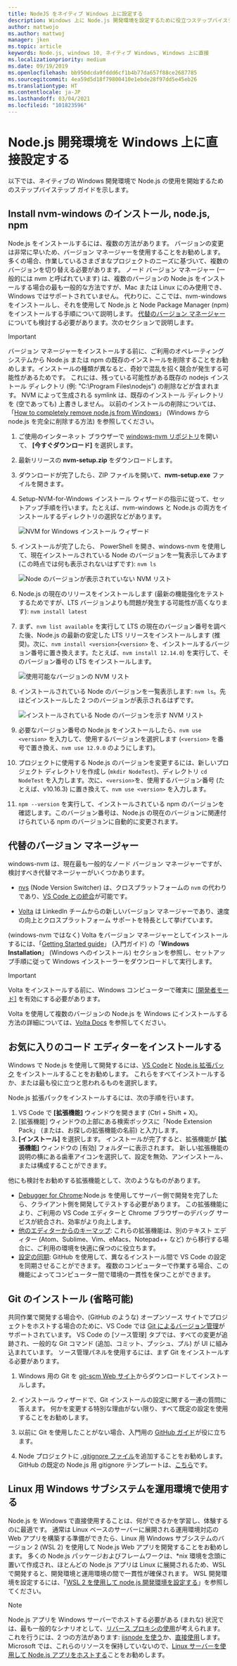 ```yaml
---
title: NodeJS をネイティブ Windows 上に設定する
description: Windows 上に Node.js 開発環境を設定するために役立つステップバイステップ ガイド。
author: mattwojo
ms.author: mattwoj
manager: jken
ms.topic: article
keywords: Node.js, windows 10, ネイティブ Windows, Windows 上に直接
ms.localizationpriority: medium
ms.date: 09/19/2019
ms.openlocfilehash: bb950dcda9fddd6cf1b4b77da657f88ce2687785
ms.sourcegitcommit: 4ea59d5d18f79800410e1ebde28f97dd5e45eb26
ms.translationtype: HT
ms.contentlocale: ja-JP
ms.lasthandoff: 03/04/2021
ms.locfileid: "101823596"
---
```

# <a name="set-up-your-nodejs-development-environment-directly-on-windows"></a>Node.js 開発環境を Windows 上に直接設定する

以下では、ネイティブの Windows 開発環境で Node.js の使用を開始するためのステップバイステップ ガイドを示します。

## <a name="install-nvm-windows-nodejs-and-npm"></a>Install nvm-windows のインストール, node.js, npm

Node.js をインストールするには、複数の方法があります。 バージョンの変更は非常に早いため、バージョン マネージャーを使用することをお勧めします。 多くの場合、作業しているさまざまなプロジェクトのニーズに基づいて、複数のバージョンを切り替える必要があります。 ノード バージョン マネージャー (一般的には nvm と呼ばれています) は、複数のバージョンの Node.js をインストールする場合の最も一般的な方法ですが、Mac または Linux にのみ使用でき、Windows ではサポートされていません。 代わりに、ここでは、nvm-windows をインストールし、それを使用して Node.js と Node Package Manager (npm) をインストールする手順について説明します。 [代替のバージョン マネージャー](#alternative-version-managers)についても検討する必要があります。次のセクションで説明します。

> [!IMPORTANT]
> バージョン マネージャーをインストールする前に、ご利用のオペレーティング システムから Node.js または npm の既存のインストールを削除することをお勧めします。インストールの種類が異なると、奇妙で混乱を招く競合が発生する可能性があるためです。 これには、残っている可能性がある既存の nodejs インストール ディレクトリ (例: "C:\Program Files\nodejs") の削除などが含まれます。 NVM によって生成される symlink は、既存のインストール ディレクトリを (空であっても) 上書きしません。 以前のインストールの削除については、「[How to completely remove node.js from Windows](https://stackoverflow.com/questions/20711240/how-to-completely-remove-node-js-from-windows)」 (Windows から node.js を完全に削除する方法) を参照してください。

1. ご使用のインターネット ブラウザーで [windows-nvm リポジトリ](https://github.com/coreybutler/nvm-windows#node-version-manager-nvm-for-windows)を開いて、 **[今すぐダウンロード]** を選択します。
2. 最新リリースの **nvm-setup.zip** をダウンロードします。
3. ダウンロードが完了したら、ZIP ファイルを開いて、**nvm-setup.exe** ファイルを開きます。
4. Setup-NVM-for-Windows インストール ウィザードの指示に従って、セットアップ手順を行います。たとえば、nvm-windows と Node.js の両方をインストールするディレクトリの選択などがあります。

    ![NVM for Windows インストール ウィザード](../images/install-nvm-for-windows-wizard.png)

5. インストールが完了したら、 PowerShell を開き、windows-nvm を使用して、現在インストールされている Node のバージョンを一覧表示してみます (この時点では何も表示されないはずです): `nvm ls`

    ![Node のバージョンが表示されていない NVM リスト](../images/windows-nvm-powershell-no-node.png)

6. Node.js の現在のリリースをインストールします (最新の機能強化をテストするためですが、LTS バージョンよりも問題が発生する可能性が高くなります): `nvm install latest`

7. まず、`nvm list available` を実行して LTS の現在のバージョン番号を調べた後、Node.js の最新の安定した LTS リリースをインストールします (推奨)。次に、`nvm install <version>`(`<version>` を、インストールするバージョン番号に置き換えます。たとえば、`nvm install 12.14.0`) を実行して、そのバージョン番号の LTS をインストールします。

    ![使用可能なバージョンの NVM リスト](../images/windows-nvm-list.png)

8. インストールされている Node のバージョンを一覧表示します: `nvm ls`。先ほどインストールした 2 つのバージョンが表示されるはずです。

    ![インストールされている Node のバージョンを示す NVM リスト](../images/windows-nvm-node-installs.png)

9. 必要なバージョン番号の Node.js をインストールしたら、`nvm use <version>` を入力して、使用するバージョンを選択します (`<version>` を番号で置き換え、`nvm use 12.9.0` のようにします)。

10. プロジェクトに使用する Node.js のバージョンを変更するには、新しいプロジェクト ディレクトリを作成し (`mkdir NodeTest`)、ディレクトリ `cd NodeTest` を入力します。次に、`<version>`を、使用するバージョン番号 (たとえば、v10.16.3) に置き換えて、`nvm use <version>` を入力します。

11. `npm --version` を実行して、インストールされている npm のバージョンを確認します。このバージョン番号は、Node.js の現在のバージョンに関連付けられている npm のバージョンに自動的に変更されます。

## <a name="alternative-version-managers"></a>代替のバージョン マネージャー

windows-nvm は、現在最も一般的なノード バージョン マネージャーですが、検討すべき代替マネージャーがいくつかあります。

- [nvs](https://github.com/jasongin/nvs) (Node Version Switcher) は、クロスプラットフォームの `nvm` の代わりであり、[VS Code との統合](https://github.com/jasongin/nvs/blob/master/doc/VSCODE.md)が可能です。

- [Volta](https://github.com/volta-cli/volta#installing-volta) は LinkedIn チームからの新しいバージョン マネージャーであり、速度の向上とクロスプラットフォーム サポートを特長として挙げています。

(windows-nvm ではなく) Volta をバージョン マネージャーとしてインストールするには、「[Getting Started guide](https://docs.volta.sh/guide/getting-started)」 (入門ガイド) の「**Windows Installation**」 (Windows へのインストール) セクションを参照し、セットアップ手順に従って Windows インストーラーをダウンロードして実行します。

> [!IMPORTANT]
> Volta をインストールする前に、Windows コンピューターで確実に [[開発者モード]](/windows/uwp/get-started/enable-your-device-for-development#accessing-settings-for-developers) を有効にする必要があります。

Volta を使用して複数のバージョンの Node.js を Windows にインストールする方法の詳細については、[Volta Docs](https://docs.volta.sh/guide/understanding#managing-your-toolchain) を参照してください。

## <a name="install-your-favorite-code-editor"></a>お気に入りのコード エディターをインストールする

Windows で Node.js を使用して開発するには、[VS Code](https://code.visualstudio.com)と [Node.js 拡張パック](https://marketplace.visualstudio.com/items?itemName=waderyan.nodejs-extension-pack) をインストールすることをお勧めします。 これらをすべてインストールするか、または最も役に立つと思われるものを選択します。

Node.js 拡張パックをインストールするには、次の手順を行います。

1. VS Code で **[拡張機能]** ウィンドウを開きます (Ctrl + Shift + X)。
2. [拡張機能] ウィンドウの上部にある検索ボックスに「Node Extension Pack」 (または、お探しの拡張機能の名前) と入力します。
3. **[インストール]** を選択します。 インストールが完了すると、拡張機能が **[拡張機能]** ウィンドウの [有効] フォルダーに表示されます。 新しい拡張機能の説明の横にある歯車アイコンを選択して、設定を無効、アンインストール、または構成することができます。

他にも検討をお勧めする拡張機能として、次のようなものがあります。

- [Debugger for Chrome](https://code.visualstudio.com/blogs/2016/02/23/introducing-chrome-debugger-for-vs-code):Node.js を使用してサーバー側で開発を完了したら、クライアント側を開発してテストする必要があります。 この拡張機能により、ご利用の VS Code エディターと Chrome ブラウザーのデバッグ サービスが統合され、効率がより向上します。
- [他のエディターからのキーマップ](https://marketplace.visualstudio.com/search?target=VSCode&category=Keymaps&sortBy=Downloads): これらの拡張機能は、別のテキスト エディター (Atom、Sublime、Vim、eMacs、Notepad++ など) から移行する場合に、ご利用の環境を快適に保つのに役立ちます。
- [設定の同期](https://marketplace.visualstudio.com/items?itemName=Shan.code-settings-sync): GitHub を使用して、異なるインストール間で VS Code の設定を同期させることができます。 複数のコンピューターで作業する場合、この機能によってコンピューター間で環境の一貫性を保つことができます。

## <a name="install-git-optional"></a>Git のインストール (省略可能)

共同作業で開発する場合や、(GitHub のような) オープンソース サイトでプロジェクトをホストする場合のために、VS Code では [Git によるバージョン管理](https://code.visualstudio.com/docs/editor/versioncontrol#_git-support)がサポートされています。 VS Code の [ソース管理] タブでは、すべての変更が追跡され、一般的な Git コマンド (追加、コミット、プッシュ、プル) が UI に組み込まれています。 ソース管理パネルを使用するには、まず Git をインストールする必要があります。

1. Windows 用の Git を [git-scm Web サイト](https://git-scm.com/download/win)からダウンロードしてインストールします。

2. インストール ウィザードで、Git インストールの設定に関する一連の質問に答えます。 何かを変更する特別な理由がない限り、すべて既定の設定を使用することをお勧めします。

3. 以前に Git を使用したことがない場合、入門用の [GitHub ガイド](https://guides.github.com/)が役に立ちます。

4. Node プロジェクトに [.gitignore ファイル](https://help.github.com/en/articles/ignoring-files)を追加することをお勧めします。 GitHub の既定の Node.js 用 gitignore テンプレートは、[こちら](https://github.com/github/gitignore/blob/master/Node.gitignore)です。

## <a name="use-windows-subsystem-for-linux-for-production"></a>Linux 用 Windows サブシステムを運用環境で使用する

Node.js を Windows で直接使用することは、何ができるかを学習し、体験するのに最適です。 通常は Linux ベースのサーバーに展開される運用環境対応の Web アプリを構築する準備ができたら、Linux 用 Windows サブシステムのバージョン 2 (WSL 2) を使用して Node.js Web アプリを開発することをお勧めします。 多くの Node.js パッケージおよびフレームワークは、*nix 環境を念頭に置いて作成され、ほとんどの Node.js アプリは Linux に展開されるため、WSL で開発すると、開発環境と運用環境の間で一貫性が確保されます。 WSL 開発環境を設定するには、「[WSL 2 を使用して node.js 開発環境を設定する](./setup-on-wsl2.md)」を参照してください。

> [!NOTE]
> Node.js アプリを Windows サーバーでホストする必要がある (まれな) 状況では、最も一般的なシナリオとして、[リバース プロキシの使用](https://medium.com/intrinsic/why-should-i-use-a-reverse-proxy-if-node-js-is-production-ready-5a079408b2ca)が考えられます。 これを行うには、2 つの方法があります: [iisnode を使う](https://harveywilliams.net/blog/installing-iisnode)か、[直接使用](https://dev.to/petereysermans/hosting-a-node-js-application-on-windows-with-iis-as-reverse-proxy-397b)します。 Microsoft では、これらのリソースを保持していないので、[Linux サーバーを使用して Node.js アプリをホストする](/azure/app-service/app-service-web-get-started-nodejs)ことをお勧めします。